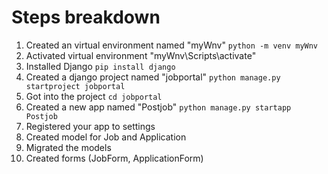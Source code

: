 # Steps breakdown

1. Created an virtual environment named "myWnv" ```python -m venv myWnv```
2. Activated virtual environment "myWnv\Scripts\activate"
3. Installed Django ```pip install django```
4. Created a django project named "jobportal" ```python manage.py startproject jobportal```
5. Got into the project ```cd jobportal```
6. Created a new app named "Postjob" ```python manage.py startapp Postjob```
7. Registered your app to settings
8. Created model for Job and Application
9. Migrated the models
10. Created forms (JobForm, ApplicationForm)
